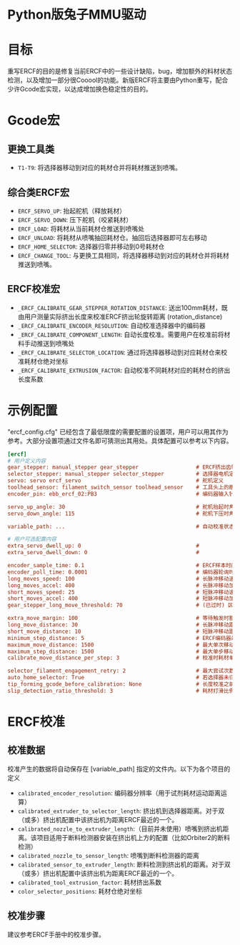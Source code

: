 Python版兔子MMU驱动
===

# 目标
重写ERCF的目的是修复当前ERCF中的一些设计缺陷，bug，增加额外的料材状态检测，以及增加一部分很Cooool的功能。新版ERCF将主要由Python重写，配合少许Gcode宏实现，以达成增加换色稳定性的目的。

# Gcode宏
## 更换工具类
- `T1-T9`: 将选择器移动到对应的耗材仓并将耗材推送到喷嘴。

## 综合类ERCF宏
- `ERCF_SERVO_UP`: 抬起舵机（释放耗材）
- `ERCF_SERVO_DOWN`: 压下舵机（咬紧耗材）
- `ERCF_LOAD`: 将耗材从当前耗材仓推送到喷嘴处
- `ERCF_UNLOAD`: 将耗材从喷嘴抽回耗材仓。抽回后选择器即可左右移动
- `ERCF_HOME_SELECTOR`: 选择器归零并移动到0号耗材仓
- `ERCF_CHANGE_TOOL`: 与更换工具相同，将选择器移动到对应的耗材仓并将耗材推送到喷嘴。

## ERCF校准宏
- `_ERCF_CALIBRATE_GEAR_STEPPER_ROTATION_DISTANCE`: 送出100mm耗材，既由用户测量实际挤出长度来校准ERCF挤出轮旋转距离 (rotation_distance)
- `_ERCF_CALIBRATE_ENCODER_RESOLUTION`: 自动校准选择器中的编码器
- `_ERCF_CALIBRATE_COMPONENT_LENGTH`: 自动长度校准。需要用户在校准前将材料手动推送到喷嘴处
- `_ERCF_CALIBRATE_SELECTOR_LOCATION`: 通过将选择器移动到对应耗材仓来校准耗材仓绝对坐标
- `_ERCF_CALIBRATE_EXTRUSION_FACTOR`: 自动校准不同耗材对应的耗材仓的挤出长度系数

# 示例配置
"ercf_config.cfg" 已经包含了最低限度的需要配置的设置项，用户可以用其作为参考。大部分设置项通过文件名即可猜测出其用处。具体配置可以参考以下内容。


```ini
[ercf]
# 用户定义内容
gear_stepper: manual_stepper gear_stepper                  # ERCF挤出齿轮电机定义
selector_stepper: manual_stepper selector_stepper          # 选择器电机定义
servo: servo ercf_servo                                    # 舵机定义
toolhead_sensor: filament_switch_sensor toolhead_sensor    # 工具头上的断料检测定义
encoder_pin: ebb_ercf_02:PB3                               # 编码器输入针脚

servo_up_angle: 30                                         # 舵机抬起时角度。校准请参考官方ERCF手册
servo_down_angle: 115                                      # 舵机下压时角度。校准请参考官方ERCF手册

variable_path: ...                                         # 自动校准状态文件，通常为 [/home/pi/klipper_config/ercf_vars.cfg]

# 用户可选配置内容
extra_servo_dwell_up: 0                                    # 
extra_servo_dwell_down: 0                                  # 

encoder_sample_time: 0.1                                   # ERCF样本时间
encoder_poll_time: 0.0001                                  # 编码器轮询时间，单位为秒
long_moves_speed: 100                                      # 长脉冲移动速度，单位为mm/s
long_moves_accel: 400                                      # 长脉冲移动加速度，单位为mm/s^2。需要注意的是该设置只能配置ERCF挤出机的加速度
short_moves_speed: 25                                      # 短脉冲移动速度，单位为mm/s
short_moves_accel: 400                                     # 短脉冲移动加速度，单位为mm/s^2。需要注意的是该设置只能配置ERCF挤出机的加速度
gear_stepper_long_move_threshold: 70                       # (已过时) 区分长短脉冲的临界值

extra_move_margin: 100                                     # 等待触发时额外的耗材挤出距离。触发条件为耗材打滑或是耗材触发了工具头上的断料检测
long_move_distance: 30                                     # 长脉冲移动距离，单位为mm
short_move_distance: 10                                    # 短脉冲移动距离，单位为mm
minimum_step_distance: 5                                   # ERCF编码器最低可检测耗材移动距离，单位为mm
maximum_move_distance: 1500                                # 最大单次移动距离（可包含多个脉冲移动），单位为mm
maximum_step_distance: 1500                                # 最大单步移动距离，单位为mm
calibrate_move_distance_per_step: 3                        # 校准时耗材单步移动距离，单位为mm

selector_filament_engagement_retry: 2                      # 最大尝试次数（用于ERCF挤出机无法咬住耗材时重试）
auto_home_selector: True                                   # 若选择器未归零则任何选择器相关的移动将触发归零动作
tip_forming_gcode_before_calibration: None                 # 长度校准之前运行的耗材头抽插宏
slip_detection_ratio_threshold: 3                          # 耗材打滑比例 （若每步耗材实际移动距离小于[1/threshold * requested_distance]则认为是打滑）
```

# ERCF校准
## 校准数据
校准产生的数据将自动保存在 [variable_path] 指定的文件内。以下为各个项目的定义
- `calibrated_encoder_resolution`: 编码器分辨率（用于试剂耗材运动距离运算）
- `calibrated_extruder_to_selector_length`: 挤出机到选择器距离。对于双（或多）挤出机配置中该挤出机为距离ERCF最近的一个。
- `calibrated_nozzle_to_extruder_length`:（目前并未使用）喷嘴到挤出机距离。该项目适用于断料检测器安装在挤出机上方的配置（比如Orbiter2的断料检测）
- `calibrated_nozzle_to_sensor_length`: 喷嘴到断料检测器的距离
- `calibrated_sensor_to_extruder_length`: 断料检测到挤出机的距离。对于双（或多）挤出机配置中该挤出机为距离ERCF最近的一个。
- `calibrated_tool_extrusion_factor`: 耗材挤出系数
- `color_selector_positions`: 耗材仓绝对坐标

## 校准步骤
建议参考ERCF手册中的校准步骤。

